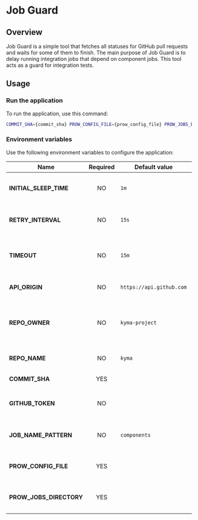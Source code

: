 # Job Guard 

## Overview

Job Guard is a simple tool that fetches all statuses for GitHub pull requests and waits for some of them to finish.
The main purpose of Job Guard is to delay running integration jobs that depend on component jobs. This tool acts as a guard for integration tests.

## Usage

### Run the application

To run the application, use this command:

```bash
COMMIT_SHA={commit_sha} PROW_CONFIG_FILE={prow_config_file} PROW_JOBS_DIRECTORY={prow_jobs_directory} go run cmd/main.go
```

### Environment variables

Use the following environment variables to configure the application:

| Name                      | Required  | Default  value                 | Description |
|---------------------------|:-----------:|---------------------------|-------------|
| **INITIAL_SLEEP_TIME**    | NO        | `1m`                      | The initial sleep time for the application |
| **RETRY_INTERVAL**        | NO        | `15s`                     | The interval between re-fetching statuses |
| **TIMEOUT**               | NO        | `15m`                     | The timeout of waiting for successful jobs |
| **API_ORIGIN**            | NO        | `https://api.github.com`  | The origin of the GitHub API |
| **REPO_OWNER**            | NO        | `kyma-project`            | The username or organization name of the repository owner |
| **REPO_NAME**             | NO        | `kyma`                    | The name of the repository |
| **COMMIT_SHA**            | YES       |                           | The commit SHA |
| **GITHUB_TOKEN**          | NO        |                           | The authorization token for GitHub API |
| **JOB_NAME_PATTERN**      | NO        | `components`              | The regexp to filter dependant statuses |
| **PROW_CONFIG_FILE**      | YES       |                           | The path to the Prow `config.yaml` file  |
| **PROW_JOBS_DIRECTORY**   | YES       |                           | The path to the directory with Prow jobs |
